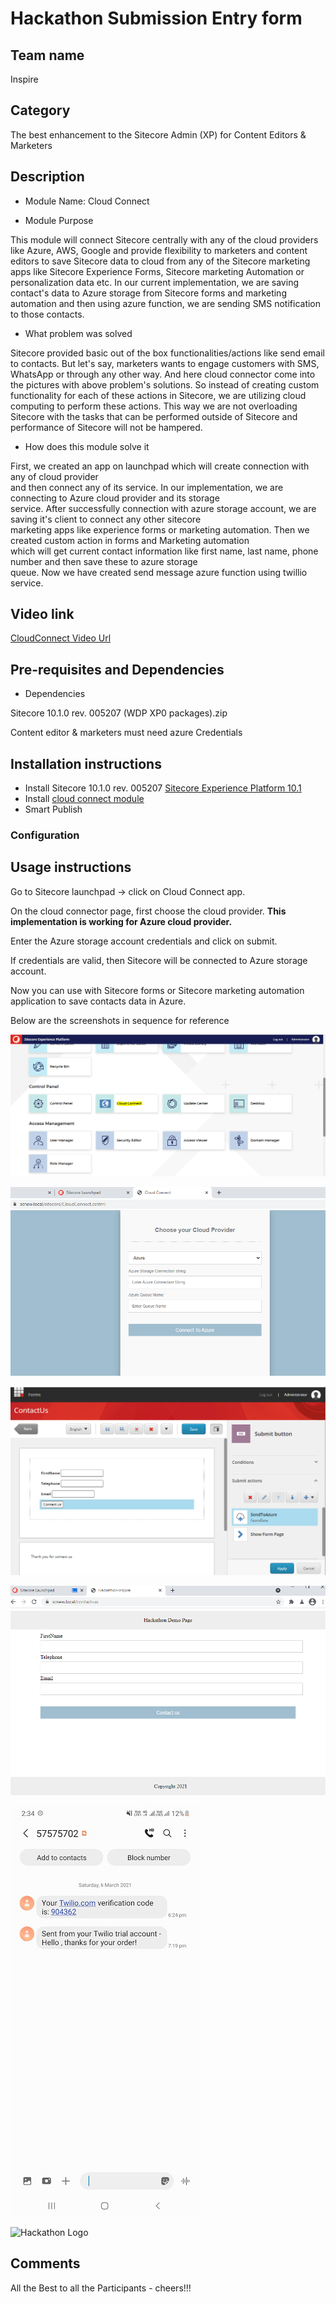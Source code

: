 
# Hackathon Submission Entry form

## Team name

Inspire

## Category

The best enhancement to the Sitecore Admin (XP) for Content Editors & Marketers

## Description
 - Module Name: Cloud Connect

 - Module Purpose
 
This module will connect Sitecore centrally with any of the cloud providers like Azure, AWS, Google and provide flexibility to marketers and content editors to save Sitecore data to cloud from any of the Sitecore marketing apps like Sitecore Experience Forms, Sitecore marketing Automation or personalization data etc. In our current implementation, we are saving contact's data to Azure storage from Sitecore forms and marketing automation and then using azure function, we are sending SMS notification to those contacts. 

 - What problem was solved
 
Sitecore provided basic out of the box functionalities/actions like send email to contacts. But let's say, marketers wants to engage customers with SMS, WhatsApp or through any other way.
And here cloud connector come into the pictures with above problem's solutions.
So instead of creating custom functionality for each of these actions in Sitecore, we are utilizing cloud computing to perform these actions.
This way we are not overloading Sitecore with the tasks that can be performed outside of Sitecore and performance of Sitecore will not be hampered.

 -   How does this module solve it
 
First, we created an app on launchpad which will create connection with any of cloud provider  
and then connect any of its service. In our implementation, we are connecting to Azure cloud provider and its storage  
service. After successfully connection with azure storage account, we are saving it's client to connect any other sitecore  
marketing apps like experience forms or marketing automation. Then we created custom action in forms and Marketing automation  
which will get current contact information like first name, last name, phone number and then save these to azure storage  
queue. Now we have created send message azure function using twillio service.

## Video link

[CloudConnect Video Url](https://www.youtube.com/watch?v=1g-WiI6LalA)


## Pre-requisites and Dependencies

- Dependencies

Sitecore 10.1.0 rev. 005207 (WDP XP0 packages).zip

Content editor & marketers must need azure Credentials


## Installation instructions

- Install Sitecore 10.1.0 rev. 005207 [Sitecore Experience Platform 10.1](https://dev.sitecore.net/Downloads/Sitecore_Experience_Platform/101/Sitecore_Experience_Platform_101.aspx)
- Install [cloud connect module](https://github.com/Sitecore-Hackathon/2021-InSpire/raw/main/docs/cloud%20connect.zip)
- Smart Publish


### Configuration


## Usage instructions

Go to Sitecore launchpad -> click on Cloud Connect app.

On the cloud connector page, first choose the cloud provider. **This implementation is working for Azure cloud provider.**

Enter the Azure storage account credentials and click on submit.

If credentials are valid, then Sitecore will be connected to Azure storage account. 

Now you can use with Sitecore forms or Sitecore marketing automation 
application to save contacts data in Azure.

Below are the screenshots in sequence for reference

![Cloud connect app on Launchpad](docs/images/cloud-connect.PNG?raw=true "Cloud connect")

![Cloud connect page item](docs/images/connect-to-cloud-page.PNG?raw=true "cloud connect page item")

![SendToAzure Custom Action button on Form](docs/images/SendToAzure-CustomButton.PNG?raw=true "Azure Custom Action")

![Contact us page View](docs/images/contact-us-page.PNG?raw=true "Contact Us Page")

![SMS Notification to User](docs/images/sms-notifcation.jpg?raw=true "SMS Notification")

![Hackathon Logo](docs/images/hackathon.png?raw=true "Hackathon Logo")


## Comments
All the Best to all the Participants - cheers!!!
